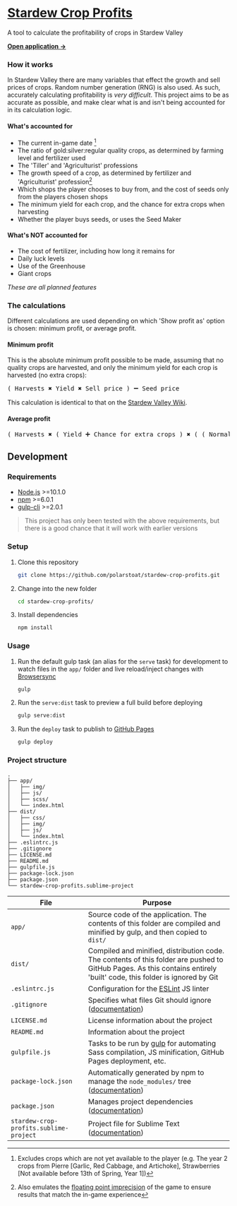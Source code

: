 # [Stardew Crop Profits](https://polarstoat.github.io/stardew-crop-profits/)

A tool to calculate the profitability of crops in Stardew Valley

**[Open application →](https://polarstoat.github.io/stardew-crop-profits/)**

### How it works

In Stardew Valley there are many variables that effect the growth and sell prices of crops. Random number generation (RNG) is also used. As such, accurately calculating profitability is *very difficult*. This project aims to be as accurate as possible, and make clear what is and isn't being accounted for in its calculation logic.

#### What's accounted for

* The current in-game date [^1]
* The ratio of gold:silver:regular quality crops, as determined by farming level and fertilizer used
* The 'Tiller' and 'Agriculturist' professions
* The growth speed of a crop, as determined by fertilizer and 'Agriculturist' profession[^2]
* Which shops the player chooses to buy from, and the cost of seeds only from the players chosen shops
* The minimum yield for each crop, and the chance for extra crops when harvesting
* Whether the player buys seeds, or uses the Seed Maker

[^1]: Excludes crops which are not yet available to the player (e.g. The year 2 crops from Pierre [Garlic, Red Cabbage, and Artichoke], Strawberries [Not available before 13th of Spring, Year 1])
[^2]: Also emulates the [floating point imprecision](https://stardewvalleywiki.com/Talk:Speed-Gro#Floating_point_imprecision) of the game to ensure results that match the in-game experience

#### What's NOT accounted for

* The cost of fertilizer, including how long it remains for
* Daily luck levels
* Use of the Greenhouse
* Giant crops

*These are all planned features*

### The calculations

Different calculations are used depending on which 'Show profit as' option is chosen: minimum profit, or average profit.

#### Minimum profit

This is the absolute minimum profit possible to be made, assuming that no quality crops are harvested, and only the minimum yield for each crop is harvested (no extra crops):

<pre>( Harvests ✖️ Yield ✖️ Sell price ) ➖ Seed price</pre>

This calculation is identical to that on the [Stardew Valley Wiki](https://stardewvalleywiki.com/Crops#Gold_per_Day).

#### Average profit

<pre>( Harvests ✖️ ( Yield ➕ Chance for extra crops ) ✖️ ( ( Normal quality sell price ✖️ Chance for normal quality ) ➕ ( Silver quality sell price ✖️ Chance for silver quality ) ➕ ( Gold quality sell price ✖️ Chance for gold quality ) ) ) ➖ Seed price</pre>

## Development

### Requirements

* [Node.js](https://nodejs.org/) >=10.1.0
* [npm](https://www.npmjs.com/get-npm) >=6.0.1
* [gulp-cli](https://www.npmjs.com/package/gulp-cli) >=2.0.1

> This project has only been tested with the above requirements, but there is a good chance that it will work with earlier versions

### Setup

1. Clone this repository

   ```bash
   git clone https://github.com/polarstoat/stardew-crop-profits.git
   ```

2. Change into the new folder

   ```bash
   cd stardew-crop-profits/
   ```

3. Install dependencies

   ```bash
   npm install
   ```

### Usage

1. Run the default gulp task (an alias for the `serve` task) for development to watch files in the `app/` folder and live reload/inject changes with [Browsersync](https://browsersync.io)

   ```bash
   gulp
   ```

2. Run the `serve:dist` task to preview a full build before deploying

   ```bash
   gulp serve:dist
   ```

3. Run the `deploy` task to publish to [GitHub Pages](https://pages.github.com)

   ```bash
   gulp deploy
   ```

### Project structure

```
.
├── app/
│   ├── img/
│   ├── js/
│   ├── scss/
│   └── index.html
├── dist/
│   ├── css/
│   ├── img/
│   ├── js/
│   └── index.html
├── .eslintrc.js
├── .gitignore
├── LICENSE.md
├── README.md
├── gulpfile.js
├── package-lock.json
├── package.json
└── stardew-crop-profits.sublime-project
```

File | Purpose
--- | ---
`app/` | Source code of the application. The contents of this folder are compiled and minified by gulp, and then copied to `dist/`
`dist/` | Compiled and minified, distribution code. The contents of this folder are pushed to GitHub Pages. As this contains entirely 'built' code, this folder is ignored by Git
`.eslintrc.js` | Configuration for the [ESLint](https://eslint.org) JS linter
`.gitignore` | Specifies what files Git should ignore ([documentation](https://git-scm.com/docs/gitignore))
`LICENSE.md` | License information about the project
`README.md` | Information about the project
`gulpfile.js` | Tasks to be run by [gulp](https://gulpjs.com) for automating Sass compilation, JS minification, GitHub Pages deployment, etc.
`package-lock.json` | Automatically generated by npm to manage the `node_modules/` tree ([documentation](https://docs.npmjs.com/files/package-lock.json))
`package.json` | Manages project dependencies ([documentation](https://docs.npmjs.com/files/package.json))
`stardew-crop-profits.sublime-project` | Project file for Sublime Text ([documentation](https://www.sublimetext.com/docs/3/projects.html))
